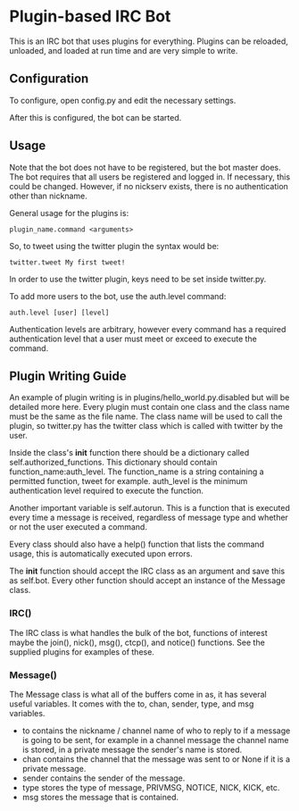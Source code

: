 # Plugin-based IRC Bot

This is an IRC bot that uses plugins for everything. Plugins can be reloaded, unloaded, and loaded at run time and are very simple to write.

## Configuration

To configure, open config.py and edit the necessary settings. 

After this is configured, the bot can be started.

## Usage

Note that the bot does not have to be registered, but the bot master does. The bot requires that all users be registered and logged in. If necessary, this could be changed. However, if no nickserv exists, there is no authentication other than nickname.

General usage for the plugins is:

```
plugin_name.command <arguments>
```

So, to tweet using the twitter plugin the syntax would be:

```
twitter.tweet My first tweet!
```

In order to use the twitter plugin, keys need to be set inside twitter.py. 

To add more users to the bot, use the auth.level command:

```
auth.level [user] [level]
```

Authentication levels are arbitrary, however every command has a required authentication level that a user must meet or exceed to execute the command.

## Plugin Writing Guide

An example of plugin writing is in plugins/hello_world.py.disabled but will be detailed more here. Every plugin must contain one class and the class name must be the same as the file name. The class name will be used to call the plugin, so twitter.py has the twitter class which is called with twitter by the user.

Inside the class's __init__ function there should be a dictionary called self.authorized_functions. This dictionary should contain function_name:auth_level. The function_name is a string containing a permitted function, tweet for example. auth_level is the minimum authentication level required to execute the function.

Another important variable is self.autorun. This is a function that is executed every time a message is received, regardless of message type and whether or not the user executed a command.

Every class should also have a help() function that lists the command usage, this is automatically executed upon errors. 

The __init__ function should accept the IRC class as an argument and save this as self.bot. Every other function should accept an instance of the Message class. 

### IRC()

The IRC class is what handles the bulk of the bot, functions of interest maybe the join(), nick(), msg(), ctcp(), and notice() functions. See the supplied plugins for examples of these.

### Message()

The Message class is what all of the buffers come in as, it has several useful variables. It comes with the to, chan, sender, type, and msg variables.

* to contains the nickname / channel name of who to reply to if a message is going to be sent, for example in a channel message the channel name is stored, in a private message the sender's name is stored.
* chan contains the channel that the message was sent to or None if it is a private message.
* sender contains the sender of the message.
* type stores the type of message, PRIVMSG, NOTICE, NICK, KICK, etc.
* msg stores the message that is contained.
